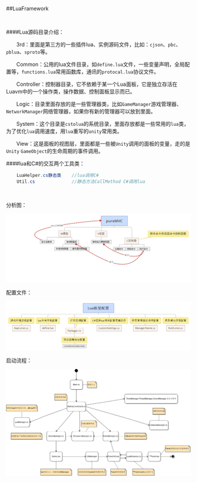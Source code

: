 ##LuaFramework

&emsp;


####Lua源码目录介绍：

&emsp;&emsp;3rd：里面是第三方的一些插件lua、实例源码文件，比如：`cjson`、`pbc`、`pblua`、`sproto`等。

&emsp;&emsp;Common：公用的lua文件目录，如`define.lua`文件，一些变量声明，全局配置等，`functions.lua`常用函数库，通讯的`protocal.lua`协议文件。

&emsp;&emsp;Controller：控制器目录，它不依赖于某一个Lua面板，它是独立存活在Luavm中的一个操作类，操作数据、控制面板显示而已。

&emsp;&emsp;Logic：目录里面存放的是一些管理器类，比如`GameManager`游戏管理器、`NetworkManager`网络管理器，如果你有新的管理器可以放到里面。

&emsp;&emsp;System：这个目录是`cstolua`的系统目录，里面存放都是一些常用的`lua`类，为了优化`lua`调用速度，用`lua`重写的`unity`常用类。

&emsp;&emsp;View：这是面板的视图层，里面都是一些被`Unity`调用的面板的变量，走的是`Unity` `GameObject`的生命周期的事件调用。

####lua和C#的交互两个工具类：
```csharp
    LuaHelper.cs静态类    //lua调用C#
    Util.cs              //静态方法CallMethod C#调用lua
```

&emsp;

分析图：

![](/assets/20160506154319148)

配置文件：

![](/assets/20160506154351680)

启动流程：

![](/assets/20160506154414941)